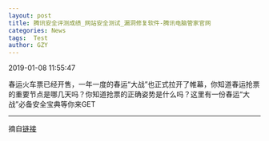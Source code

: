 ```yaml
---
layout: post
title: 腾讯安全评测成绩_网站安全测试_漏洞修复软件-腾讯电脑管家官网
categories: News
tags:  Test
author: GZY
---
```


2019-01-08 11:55:47

春运火车票已经开售，一年一度的春运“大战”也正式拉开了帷幕，你知道春运抢票的重要节点是哪几天吗？你知道抢票的正确姿势是什么吗？这里有一份春运“大战”必备安全宝典等你来GET

*****

摘自[链接](https://guanjia.qq.com/news/n2/)
